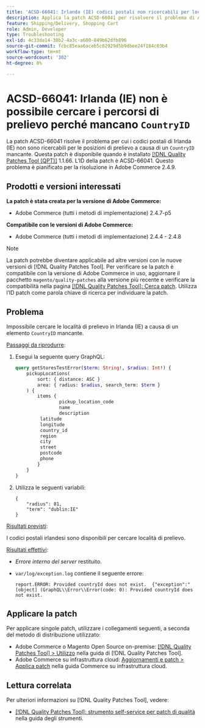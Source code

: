 ```yaml
---
title: 'ACSD-66041: Irlanda (IE) codici postali non ricercabili per località di prelievo a causa di CountryID mancante'
description: Applica la patch ACSD-66041 per risolvere il problema di Adobe Commerce, a causa del quale non era possibile cercare le località di prelievo in Irlanda (IE) a causa di un CountryID mancante.
feature: Shipping/Delivery, Shopping Cart
role: Admin, Developer
type: Troubleshooting
exl-id: 4c33da14-38b2-4a3c-a680-849b62dfb896
source-git-commit: fcbc85eaa6aceb5c02929d5b9dbee24f184c03b4
workflow-type: tm+mt
source-wordcount: '302'
ht-degree: 0%

---
```


# ACSD-66041: Irlanda (IE) non è possibile cercare i percorsi di prelievo perché mancano `CountryID`

La patch ACSD-66041 risolve il problema per cui i codici postali di Irlanda (IE) non sono ricercabili per le posizioni di prelievo a causa di un `CountryID` mancante. Questa patch è disponibile quando è installato [[!DNL Quality Patches Tool (QPT)]](/help/tools/quality-patches-tool/quality-patches-tool-to-self-serve-quality-patches.md) 1.1.66. L’ID della patch è ACSD-66041. Questo problema è pianificato per la risoluzione in Adobe Commerce 2.4.9.

## Prodotti e versioni interessati

**La patch è stata creata per la versione di Adobe Commerce:**

* Adobe Commerce (tutti i metodi di implementazione) 2.4.7-p5

**Compatibile con le versioni di Adobe Commerce:**

* Adobe Commerce (tutti i metodi di implementazione) 2.4.4 - 2.4.8

>[!NOTE]
>
>La patch potrebbe diventare applicabile ad altre versioni con le nuove versioni di [!DNL Quality Patches Tool]. Per verificare se la patch è compatibile con la versione di Adobe Commerce in uso, aggiornare il pacchetto `magento/quality-patches` alla versione più recente e verificare la compatibilità nella pagina [[!DNL Quality Patches Tool]: Cerca patch](https://experienceleague.adobe.com/tools/commerce-quality-patches/index.html). Utilizza l’ID patch come parola chiave di ricerca per individuare la patch.

## Problema

Impossibile cercare le località di prelievo in Irlanda (IE) a causa di un elemento `CountryID` mancante.

<u>Passaggi da riprodurre</u>:

1. Esegui la seguente query GraphQL:

   ```graphql
   query getStoresTestError($term: String!, $radius: Int!) {
       pickupLocations(
           sort: { distance: ASC }
           area: { radius: $radius, search_term: $term }
       ) {
           items {
                   pickup_location_code
                   name
                   description
   		    latitude
   		    longitude
   		    country_id
   		    region
   		    city
   		    street
   		    postcode
   		    phone
           }
       }
   }
   ```

1. Utilizza le seguenti variabili:

   ```
   {
       "radius": 81,
       "term": "dublin:IE"
   }
   ```

<u>Risultati previsti</u>:

I codici postali irlandesi sono disponibili per cercare località di prelievo.

<u>Risultati effettivi</u>:

* *Errore interno del server* restituito.
* `var/log/exception.log` contiene il seguente errore:

  ```
  report.ERROR: Provided countryId does not exist.  {"exception":"[object] (GraphQL\\Error\\Error(code: 0): Provided countryId does not exist.
  ```

## Applicare la patch

Per applicare singole patch, utilizzare i collegamenti seguenti, a seconda del metodo di distribuzione utilizzato:

* Adobe Commerce o Magento Open Source on-premise: [[!DNL Quality Patches Tool] > Utilizzo](/help/tools/quality-patches-tool/usage.md) nella guida di [!DNL Quality Patches Tool].
* Adobe Commerce su infrastruttura cloud: [Aggiornamenti e patch > Applica patch](https://experienceleague.adobe.com/docs/commerce-cloud-service/user-guide/develop/upgrade/apply-patches.html) nella guida Commerce su infrastruttura cloud.

## Lettura correlata

Per ulteriori informazioni su [!DNL Quality Patches Tool], vedere:

* [[!DNL Quality Patches Tool]: strumento self-service per patch di qualità](/help/tools/quality-patches-tool/quality-patches-tool-to-self-serve-quality-patches.md) nella guida degli strumenti.

